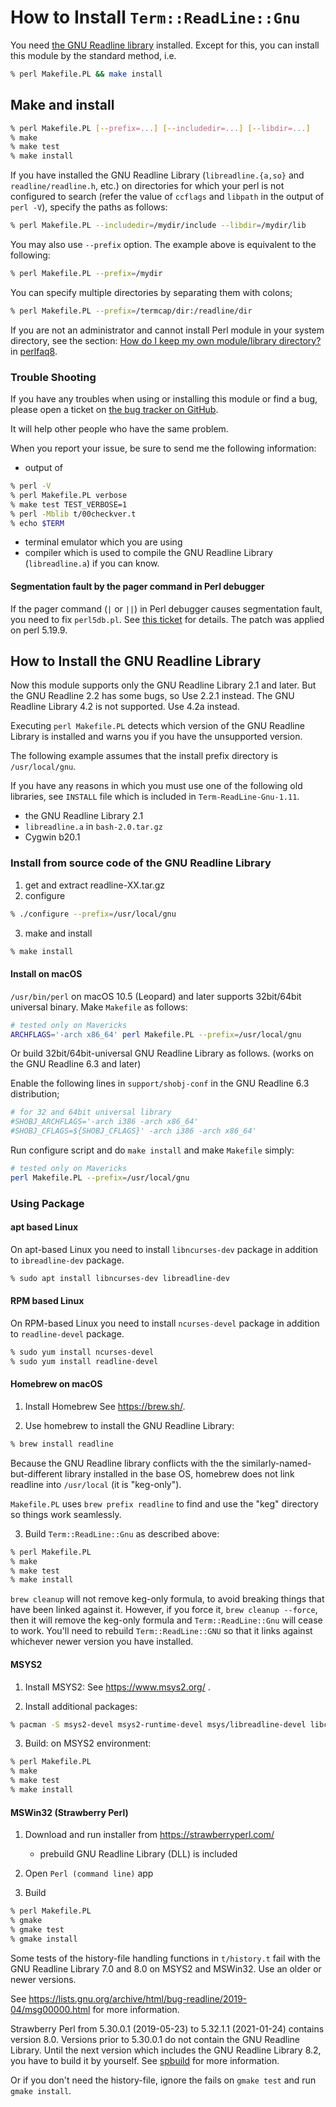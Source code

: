# How to Install `Term::ReadLine::Gnu`

You need [the GNU Readline library](#how-to-install-gnu-readline-library) installed.
Except for this, you can install this module by the standard method, i.e.

```sh
% perl Makefile.PL && make install
```

## Make and install

```sh
% perl Makefile.PL [--prefix=...] [--includedir=...] [--libdir=...]
% make
% make test
% make install
```

If you have installed the GNU Readline Library
(`libreadline.{a,so}` and `readline/readline.h`, etc.) on
directories for which your perl is not configured to search
(refer the value of `ccflags` and `libpath` in the output of `perl
-V`), specify the paths as follows:

```sh
% perl Makefile.PL --includedir=/mydir/include --libdir=/mydir/lib
```

You may also use `--prefix` option.  The example above is equivalent to the following:

```sh
% perl Makefile.PL --prefix=/mydir
```

You can specify multiple directories by separating them with colons;

```sh
% perl Makefile.PL --prefix=/termcap/dir:/readline/dir
```

If you are not an administrator and cannot install Perl module
in your system directory, see the section: [How do I keep my own module/library
directory?](https://perldoc.perl.org/perlfaq8#How-do-I-keep-my-own-module/library-directory?) in [perlfaq8](https://perldoc.perl.org/perlfaq8).

### Trouble Shooting

If you have any troubles when using or installing this module
or find a bug, please open a ticket on [the bug tracker on
GitHub](https://github.com/hirooih/perl-trg/issues).

It will help other people who have the same problem.

When you report your issue, be sure to send me the following
information:

- output of

```sh
% perl -V
% perl Makefile.PL verbose
% make test TEST_VERBOSE=1
% perl -Mblib t/00checkver.t
% echo $TERM
```

- terminal emulator which you are using
- compiler which is used to compile the GNU Readline Library
  (`libreadline.a`) if you can know.

#### Segmentation fault by the pager command in Perl debugger

If the pager command (`|` or `||`) in Perl debugger causes
segmentation fault, you need to fix `perl5db.pl`.  See
[this ticket](https://rt.perl.org/Public/Bug/Display.html?id=121456)
for details.  The patch was applied on perl 5.19.9.

## How to Install the GNU Readline Library

Now this module supports only the GNU Readline Library 2.1 and
later.  But the GNU Readline 2.2 has some bugs, so Use 2.2.1
instead.  The GNU Readline Library 4.2 is not supported.  Use 4.2a
instead.

Executing `perl Makefile.PL` detects which version of
the GNU Readline Library is installed and warns you if
you have the unsupported version.

The following example assumes that the install prefix directory is
`/usr/local/gnu`.

If you have any reasons in which you must use one of the following old libraries,
see `INSTALL` file which is included in `Term-ReadLine-Gnu-1.11`.

- the GNU Readline Library 2.1
- `libreadline.a` in `bash-2.0.tar.gz`
- Cygwin b20.1

### Install from source code of the GNU Readline Library

1. get and extract readline-XX.tar.gz
2. configure

```sh
% ./configure --prefix=/usr/local/gnu
```

3. make and install

```sh
% make install
```

#### Install on macOS

`/usr/bin/perl` on macOS 10.5 (Leopard) and later supports
32bit/64bit universal binary.  Make `Makefile` as follows:

```sh
# tested only on Mavericks
ARCHFLAGS='-arch x86_64' perl Makefile.PL --prefix=/usr/local/gnu
```

Or build 32bit/64bit-universal GNU Readline Library as
follows.  (works on the GNU Readline 6.3 and later)

Enable the following lines in `support/shobj-conf` in the GNU
Readline 6.3 distribution;

```sh
# for 32 and 64bit universal library
#SHOBJ_ARCHFLAGS='-arch i386 -arch x86_64'
#SHOBJ_CFLAGS=${SHOBJ_CFLAGS}' -arch i386 -arch x86_64'
```

Run configure script and do `make install` and make `Makefile` simply:

```sh
# tested only on Mavericks
perl Makefile.PL --prefix=/usr/local/gnu
```

### Using Package

#### apt based Linux

On apt-based Linux you need to install `libncurses-dev` package in
addition to `ibreadline-dev` package.

```sh
% sudo apt install libncurses-dev libreadline-dev
```

#### RPM based Linux

On RPM-based Linux you need to install `ncurses-devel` package in
addition to `readline-devel` package.

```sh
% sudo yum install ncurses-devel
% sudo yum install readline-devel
```

#### Homebrew on macOS

1. Install Homebrew
See https://brew.sh/.

2. Use homebrew to install the GNU Readline Library:

```sh
% brew install readline
```

Because the GNU Readline library conflicts with the the
similarly-named-but-different library installed in the base
OS, homebrew does not link readline into `/usr/local` (it is
"keg-only").

`Makefile.PL` uses `brew prefix readline` to find and use the
"keg" directory so things work seamlessly.

3. Build `Term::ReadLine::Gnu` as described above:

```sh
% perl Makefile.PL
% make
% make test
% make install
```

`brew cleanup` will not remove keg-only formula, to avoid
breaking things that have been linked against it.  However, if
you force it, `brew cleanup --force`, then it will remove the
keg-only formula and `Term::ReadLine::Gnu` will cease to work.
You'll need to rebuild `Term::ReadLine::GNU` so that it links
against whichever newer version you have installed.

#### MSYS2

1. Install MSYS2: See https://www.msys2.org/ .

2. Install additional packages:

```sh
% pacman -S msys2-devel msys2-runtime-devel msys/libreadline-devel libcrypt-devel
```

3. Build: on MSYS2 environment:

```sh
% perl Makefile.PL
% make
% make test
% make install
```

#### MSWin32 (Strawberry Perl)

1. Download and run installer from https://strawberryperl.com/

    - prebuild GNU Readline Library (DLL) is included

2. Open `Perl (command line)` app

3. Build

```sh
% perl Makefile.PL
% gmake
% gmake test
% gmake install
```

Some tests of the history-file handling functions in `t/history.t` fail with the
GNU Readline Library 7.0 and 8.0 on MSYS2 and MSWin32.  Use an older or newer
versions.

See https://lists.gnu.org/archive/html/bug-readline/2019-04/msg00000.html for
more information.

Strawberry Perl from 5.30.0.1 (2019-05-23) to 5.32.1.1 (2021-01-24) contains
version 8.0.  Versions prior to 5.30.0.1 do not contain the GNU Readline
Library. Until the next version which includes the GNU Readline Library 8.2, you
have to build it by yourself. See
[spbuild](https://github.com/StrawberryPerl/spbuild) for more information.

Or if you don't need the history-file, ignore the fails on `gmake test` and run
`gmake install`.
